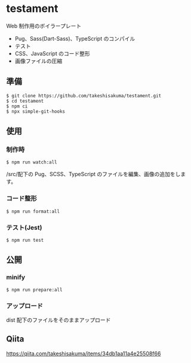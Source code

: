 # testament

Web 制作用のボイラープレート

- Pug、Sass(Dart-Sass)、TypeScript のコンパイル
- テスト
- CSS、JavaScript のコード整形
- 画像ファイルの圧縮

## 準備

```
$ git clone https://github.com/takeshisakuma/testament.git
$ cd testament
$ npm ci
$ npx simple-git-hooks
```

## 使用

### 制作時

```
$ npm run watch:all
```

/src/配下の Pug、SCSS、TypeScript のファイルを編集、画像の追加をします。

### コード整形

```
$ npm run format:all
```

### テスト(Jest)

```
$ npm run test
```

## 公開

### minify

```
$ npm run prepare:all
```

### アップロード

dist 配下のファイルをそのままアップロード

## Qiita

https://qiita.com/takeshisakuma/items/34db1aa11a4e25508f66
